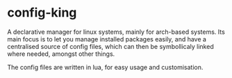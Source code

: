 # config-king

A declarative manager for linux systems, mainly for arch-based systems. Its main focus is to let you manage installed packages easily, and have a centralised source of config files, which can then be symbollicaly linked where needed, amongst other things.

The config files are written in lua, for easy usage and customisation.
